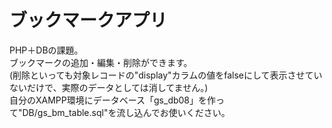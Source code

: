 ブックマークアプリ
====================
PHP＋DBの課題。<br>
ブックマークの追加・編集・削除ができます。<br>
(削除といっても対象レコードの"display"カラムの値をfalseにして表示させていないだけで、実際のデータとしては消してません。)<br>
自分のXAMPP環境にデータベース「gs_db08」を作って"DB/gs_bm_table.sql"を流し込んでお使いください。
